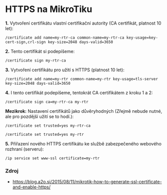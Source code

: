 HTTPS na MikroTiku
====

**1.** Vytvoření certifikátu vlastní certifikační autority (CA certifikát, platnost 10 let):

```/certificate add name=my-rtr-ca common-name=my-rtr-ca key-usage=key-cert-sign,crl-sign key-size=2048 days-valid=3650```

**2.** Tento certifikát si podepíšeme:

```/certificate sign my-rtr-ca```

**3.** Vytvoření certifikátu pro užití s HTTPS (platnost 10 let):

```/certificate add name=my-rtr common-name=my-rtr key-usage=tls-server key-size=2048 days-valid=3650```

**4.** I tento certifikát podepíšeme, tentokrát CA certifikátem z kroku 1 a 2:

```/certificate sign ca=my-rtr-ca my-rtr```

**Mezikrok:** Nastavení certifikátů jako důvěryhodných (Zřejmě nebude nutné, ale pro pozdější užití se to hodí.):

```/certificate set trusted=yes my-rtr-ca```

```/certificate set trusted=yes my-rtr```


**5.** Přiřazení nového HTTPS certifikátu ke službě zabezpečeného webového rozhraní (serveru):

```/ip service set www-ssl certificate=my-rtr```

### Zdroj
- https://blog.a2o.si/2015/08/11/mikrotik-how-to-generate-ssl-certificate-and-enable-https/
